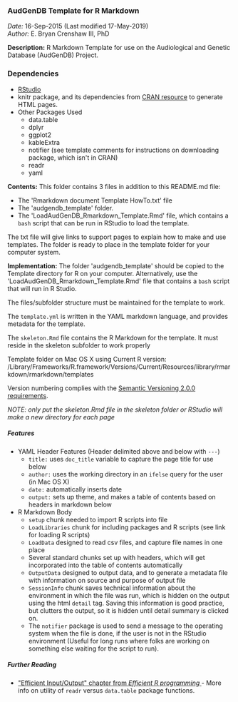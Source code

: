 ### AudGenDB Template for R Markdown ###

*Date:* 16-Sep-2015 (Last modified 17-May-2019)  
*Author:* E. Bryan Crenshaw III, PhD  

**Description:** R Markdown Template for use on the Audiological and Genetic Database (AudGenDB) Project.

### Dependencies
- [RStudio](https://www.rstudio.com/)
- knitr package, and its dependencies from [CRAN resource](https://cran.r-project.org/) to generate HTML pages.
- Other Packages Used
  - data.table
  - dplyr
  - ggplot2
  - kableExtra
  - notifier (see template comments for instructions on downloading package, which isn't in CRAN)
  - readr
  - yaml


**Contents:** This folder contains 3 files in addition to this README.md file:

- The 'Rmarkdown document Template HowTo.txt' file
- The 'audgendb_template' folder.
- The 'LoadAudGenDB_Rmarkdown_Template.Rmd' file, which contains a `bash` script that can be run in RStudio to load the template.

The txt file will give links to support pages to explain how to make and use templates.  The folder is ready to place in the template folder for your computer system.   

**Implementation:** The folder 'audgendb_template' should be copied to the Template directory for R on your computer. Alternatively, use the 'LoadAudGenDB_Rmarkdown_Template.Rmd' file that contains a `bash` script that will run in R Studio.

The files/subfolder structure must be maintained for the template to work.

The `template.yml` is written in the YAML markdown language, and provides metadata for the template.

The `skeleton.Rmd` file contains the R Markdown for the template. It must reside in the skeleton subfolder to work properly

Template folder on Mac OS X using Current R version:
/Library/Frameworks/R.framework/Versions/Current/Resources/library/rmarkdown/rmarkdown/templates

Version numbering complies with the [Semantic Versioning 2.0.0 requirements](https://semver.org/).

*NOTE: only put the skeleton.Rmd file in the skeleton folder or RStudio will make a new directory for each page*

##### Features #####
- YAML Header Features (Header delimited above and below with `---`)
  - `title:` uses `doc_title` variable to capture the page title for use below
  - `author:` uses the working directory in an `ifelse` query for the user (in Mac OS X)
  - `date:` automatically inserts date
  - `output:` sets up theme, and makes a table of contents based on headers in markdown below
- R Markdown Body
  - `setup` chunk needed to import R scripts into file
  - `LoadLibraries` chunk for including packages and R scripts (see link for loading R scripts)
  - `LoadData` designed to read csv files, and capture file names in one place
  - Several standard chunks set up with headers, which will get incorporated into the table of contents automatically
  - `OutputData` designed to output data, and to generate a metadata file with information on source and purpose of output file
  - `SessionInfo` chunk saves technical information about the environment in which the file was run, which is hidden on the output using the html `detail` tag. Saving this information is good practice, but clutters the output, so it is hidden until detail summary is clicked on.  
  - The `notifier` package is used to send a message to the operating system when the file is done, if the user is not in the RStudio environment (Useful for long runs where folks are working on something else waiting for the script to run).

##### Further Reading #####
- ["Efficient Input/Output" chapter from *Efficient R programming* ](https://bookdown.org/csgillespie/efficientR/input-output.html) - More info on utility of `readr` versus `data.table` package functions.
